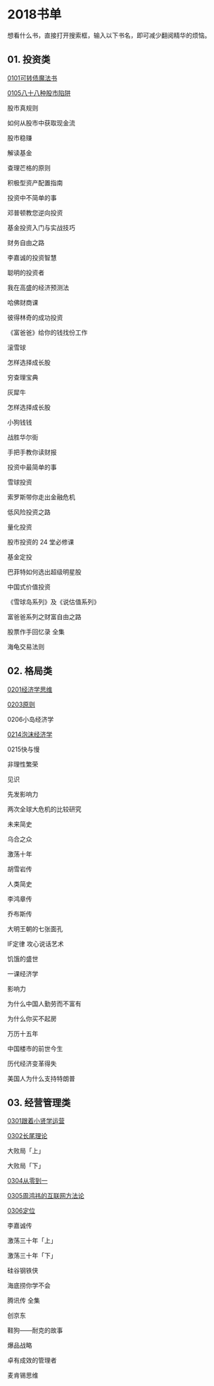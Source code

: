 # 2018书单

想看什么书，直接打开搜索框，输入以下书名，即可减少翻阅精华的烦恼。

 
## 01. 投资类

[0101可转债魔法书]()

[0105八十八种股市陷阱](https://github.com/dalong0514/selfstudy/blob/master/%E7%9F%A5%E8%AF%86%E6%98%9F%E7%90%83/%E8%80%81%E9%BD%90%E7%9A%84%E8%AF%BB%E4%B9%A6%E5%9C%88/20180105%E5%85%AB%E5%8D%81%E5%85%AB%E7%A7%8D%E8%82%A1%E5%B8%82%E9%99%B7%E9%98%B1.md)

股市真规则

如何从股市中获取现金流

股市稳赚

解读基金

查理芒格的原则

积极型资产配置指南

投资中不简单的事

邓普顿教您逆向投资
 
基金投资入门与实战技巧

财务自由之路

李嘉诚的投资智慧

聪明的投资者

我在高盛的经济预测法

哈佛财商课

彼得林奇的成功投资

《富爸爸》给你的钱找份工作

滚雪球

怎样选择成长股

穷查理宝典

灰犀牛

怎样选择成长股

小狗钱钱

战胜华尔街

手把手教你读财报

投资中最简单的事
 
雪球投资

索罗斯带你走出金融危机

低风险投资之路

量化投资

股市投资的 24 堂必修课

基金定投

巴菲特如何选出超级明星股

中国式价值投资

《雪球岛系列》及《说估值系列》

富爸爸系列之财富自由之路

股票作手回忆录 全集

海龟交易法则
 
## 02. 格局类

[0201经济学思维](https://github.com/dalong0514/selfstudy/blob/master/%E7%9F%A5%E8%AF%86%E6%98%9F%E7%90%83/%E8%80%81%E9%BD%90%E7%9A%84%E8%AF%BB%E4%B9%A6%E5%9C%88/20180201%E7%BB%8F%E6%B5%8E%E5%AD%A6%E6%80%9D%E7%BB%B4.md)

[0203原则](https://github.com/dalong0514/selfstudy/blob/master/%E7%9F%A5%E8%AF%86%E6%98%9F%E7%90%83/%E8%80%81%E9%BD%90%E7%9A%84%E8%AF%BB%E4%B9%A6%E5%9C%88/20180203%E5%8E%9F%E5%88%99.md)

0206小岛经济学

[0214泡沫经济学](https://github.com/dalong0514/selfstudy/blob/master/%E7%9F%A5%E8%AF%86%E6%98%9F%E7%90%83/%E8%80%81%E9%BD%90%E7%9A%84%E8%AF%BB%E4%B9%A6%E5%9C%88/20180214%E6%B3%A1%E6%B2%AB%E7%BB%8F%E6%B5%8E%E5%AD%A6.md)

0215快与慢

非理性繁荣

见识

先发影响力

两次全球大危机的比较研究

未来简史

乌合之众

激荡十年

胡雪岩传

人类简史

李鸿章传

乔布斯传

大明王朝的七张面孔

IF定律 攻心说话艺术

饥饿的盛世

一课经济学

影响力

为什么中国人勤劳而不富有

为什么你买不起房

万历十五年

中国楼市的前世今生

历代经济变革得失


美国人为什么支持特朗普


 
## 03. 经营管理类
 
[0301跟着小贤学运营](https://github.com/dalong0514/selfstudy/blob/master/%E7%9F%A5%E8%AF%86%E6%98%9F%E7%90%83/%E8%80%81%E9%BD%90%E7%9A%84%E8%AF%BB%E4%B9%A6%E5%9C%88/20180301%E8%B7%9F%E7%9D%80%E5%B0%8F%E8%B4%A4%E5%AD%A6%E8%BF%90%E8%90%A5.md)

[0302长尾理论]()

大败局「上」

大败局「下」

[0304从零到一](https://github.com/dalong0514/selfstudy/blob/master/%E7%9F%A5%E8%AF%86%E6%98%9F%E7%90%83/%E8%80%81%E9%BD%90%E7%9A%84%E8%AF%BB%E4%B9%A6%E5%9C%88/20180304%E4%BB%8E%E9%9B%B6%E5%88%B0%E4%B8%80.md)

[0305周鸿祎的互联网方法论](https://github.com/dalong0514/selfstudy/blob/master/%E7%9F%A5%E8%AF%86%E6%98%9F%E7%90%83/%E8%80%81%E9%BD%90%E7%9A%84%E8%AF%BB%E4%B9%A6%E5%9C%88/20180305%E5%91%A8%E9%B8%BF%E7%A5%8E%E7%9A%84%E4%BA%92%E8%81%94%E7%BD%91%E6%96%B9%E6%B3%95%E8%AE%BA.md)

[0306定位]()

李嘉诚传

激荡三十年「上」

激荡三十年「下」

硅谷钢铁侠

海底捞你学不会

腾讯传 全集

创京东

鞋狗——耐克的故事

爆品战略

卓有成效的管理者

麦肯锡思维






